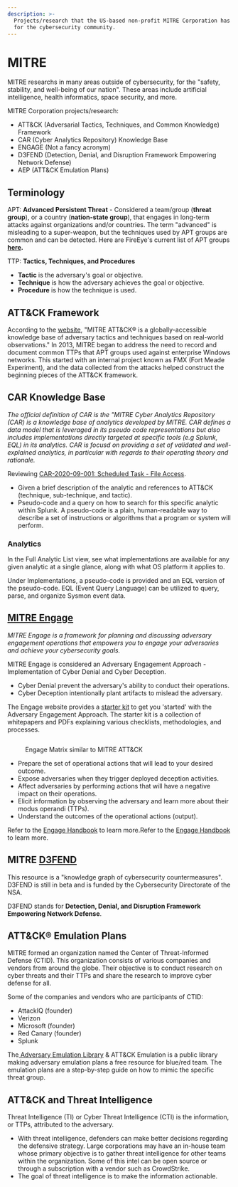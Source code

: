 ```yaml
---
description: >-
  Projects/research that the US-based non-profit MITRE Corporation has created
  for the cybersecurity community.
---
```


# MITRE

MITRE researchs in many areas outside of cybersecurity, for the "safety, stability, and well-being of our nation". These areas include artificial intelligence, health informatics, space security, and more.

MITRE Corporation projects/research:

* ATT\&CK (Adversarial Tactics, Techniques, and Common Knowledge) Framework
* CAR (Cyber Analytics Repository) Knowledge Base
* ENGAGE (Not a fancy acronym)
* D3FEND (Detection, Denial, and Disruption Framework Empowering Network Defense)
* AEP (ATT\&CK Emulation Plans)

## Terminology

APT: **Advanced Persistent Threat** - Considered a team/group (**threat group**), or a country (**nation-state group**), that engages in long-term attacks against organizations and/or countries. The term "advanced" is misleading to a super-weapon, but the techniques used by APT groups are common and can be detected. Here are FireEye's current list of APT groups [**here**](https://www.fireeye.com/current-threats/apt-groups.html)**.**

TTP: **Tactics, Techniques, and Procedures**

* **Tactic** is the adversary's goal or objective.
* **Technique** is how the adversary achieves the goal or objective.
* **Procedure** is how the technique is used.

## ATT\&CK Framework

According to the [website](https://attack.mitre.org/), "MITRE ATT\&CK® is a globally-accessible knowledge base of adversary tactics and techniques based on real-world observations." In 2013, MITRE began to address the need to record and document common TTPs that APT groups used against enterprise Windows networks. This started with an internal project known as FMX (Fort Meade Experiment), and the data collected from the attacks helped construct the beginning pieces of the ATT\&CK framework.

## CAR Knowledge Base

_The official definition of CAR is the "MITRE Cyber Analytics Repository (CAR) is a knowledge base of analytics developed by MITRE. CAR defines a data model that is leveraged in its pseudo code representations but also includes implementations directly targeted at specific tools (e.g Splunk, EQL) in its analytics. CAR is focusd on providing a set of validated and well-explained analytics, in particular with regards to their operating theory and rationale._

Reviewing [CAR-2020-09-001: Scheduled Task - File Access](https://car.mitre.org/analytics/CAR-2020-09-001/).

* Given a brief description of the analytic and references to ATT\&CK (technique, sub-technique, and tactic).
* Pseudo-code and a query on how to search for this specific analytic within Splunk. A pseudo-code is a plain, human-readable way to describe a set of instructions or algorithms that a program or system will perform.

### Analytics

In the Full Analytic List view, see what implementations are available for any given analytic at a single glance, along with what OS platform it applies to.

Under Implementations, a pseudo-code is provided and an EQL version of the pseudo-code. EQL (Event Query Language) can be utilized to query, parse, and organize Sysmon event data.

## [MITRE Engage](https://engage.mitre.org/)

_MITRE Engage is a framework for planning and discussing adversary engagement operations that empowers you to engage your adversaries and achieve your cybersecurity goals._

MITRE Engage is considered an Adversary Engagement Approach - Implementation of Cyber Denial and Cyber Deception.

* Cyber Denial prevent the adversary's ability to conduct their operations.
* Cyber Deception intentionally plant artifacts to mislead the adversary.

The Engage website provides a [starter kit](https://engage.mitre.org/starter-kit/) to get you 'started' with the Adversary Engagement Approach. The starter kit is a collection of whitepapers and PDFs explaining various checklists, methodologies, and processes.

<figure><img src="https://assets.tryhackme.com/additional/mitrev2/engage-matrix.png" alt=""><figcaption><p>Engage Matrix similar to MITRE ATT&#x26;CK </p></figcaption></figure>

* Prepare the set of operational actions that will lead to your desired outcome.
* Expose adversaries when they trigger deployed deception activities.
* Affect adversaries by performing actions that will have a negative impact on their operations.
* Elicit information by observing the adversary and learn more about their modus operandi (TTPs).
* Understand the outcomes of the operational actions (output).

Refer to the [Engage Handbook](https://engage.mitre.org/wp-content/uploads/2022/04/EngageHandbook-v1.0.pdf) to learn more.Refer to the [Engage Handbook](https://engage.mitre.org/wp-content/uploads/2022/04/EngageHandbook-v1.0.pdf) to learn more.

## MITRE [D3FEND](https://d3fend.mitre.org/)

This resource is a "knowledge graph of cybersecurity countermeasures". D3FEND is still in beta and is funded by the Cybersecurity Directorate of the NSA.

D3FEND stands for **Detection, Denial, and Disruption Framework Empowering Network Defense**.

## ATT\&CK® Emulation Plans

MITRE formed an organization named the Center of Threat-Informed Defense (CTID). This organization consists of various companies and vendors from around the globe. Their objective is to conduct research on cyber threats and their TTPs and share the research to improve cyber defense for all.

Some of the companies and vendors who are participants of CTID:

* AttackIQ (founder)
* Verizon
* Microsoft (founder)
* Red Canary (founder)
* Splunk

The[ Adversary Emulation Library](https://github.com/center-for-threat-informed-defense/adversary\_emulation\_library) & ATT\&CK Emulation is a public library making adversary emulation plans a free resource for blue/red team. The emulation plans are a step-by-step guide on how to mimic the specific threat group.

## ATT\&CK and Threat Intelligence

Threat Intelligence (TI) or Cyber Threat Intelligence (CTI) is the information, or TTPs, attributed to the adversary.

* With threat intelligence, defenders can make better decisions regarding the defensive strategy. Large corporations may have an in-house team whose primary objective is to gather threat intelligence for other teams within the organization. Some of this intel can be open source or through a subscription with a vendor such as CrowdStrike.
* The goal of threat intelligence is to make the information actionable.

